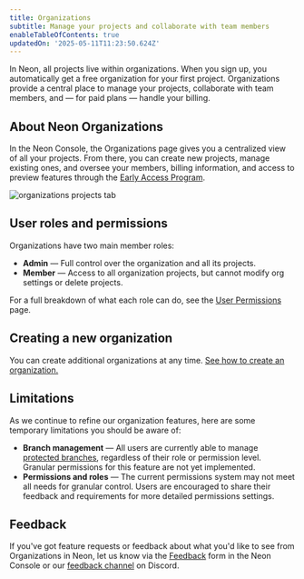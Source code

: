 ```yaml
---
title: Organizations
subtitle: Manage your projects and collaborate with team members
enableTableOfContents: true
updatedOn: '2025-05-11T11:23:50.624Z'
---
```


In Neon, all projects live within organizations. When you sign up, you automatically get a free organization for your first project. Organizations provide a central place to manage your projects, collaborate with team members, and — for paid plans — handle your billing.

## About Neon Organizations

In the Neon Console, the Organizations page gives you a centralized view of all your projects. From there, you can create new projects, manage existing ones, and oversee your members, billing information, and access to preview features through the [Early Access Program](/docs/introduction/roadmap#organization-early-access).

![organizations projects tab](/docs/manage/org_projects.png)

## User roles and permissions

Organizations have two main member roles:

- **Admin** — Full control over the organization and all its projects.
- **Member** — Access to all organization projects, but cannot modify org settings or delete projects.

For a full breakdown of what each role can do, see the [User Permissions](/docs/manage/user-permissions) page.

## Creating a new organization

You can create additional organizations at any time. [See how to create an organization.](/docs/manage/orgs-manage#create-an-organization)

## Limitations

As we continue to refine our organization features, here are some temporary limitations you should be aware of:

- **Branch management** — All users are currently able to manage [protected branches](/docs/guides/protected-branches), regardless of their role or permission level. Granular permissions for this feature are not yet implemented.
- **Permissions and roles** — The current permissions system may not meet all needs for granular control. Users are encouraged to share their feedback and requirements for more detailed permissions settings.

## Feedback

If you've got feature requests or feedback about what you'd like to see from Organizations in Neon, let us know via the [Feedback](https://console.neon.tech/app/projects?modal=feedback) form in the Neon Console or our [feedback channel](https://discord.com/channels/1176467419317940276/1176788564890112042) on Discord.

<NeedHelp/>
